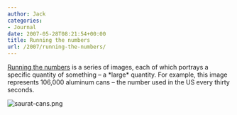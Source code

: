 ```yaml
---
author: Jack
categories:
- Journal
date: 2007-05-28T08:21:54+00:00
title: Running the numbers
url: /2007/running-the-numbers/
---
```


[Running the numbers][1] is a series of images, each of which portrays a specific quantity of something &#8211; a \*large\* quantity. For example, this image represents 106,000 aluminum cans &#8211; the number used in the US every thirty seconds.

![saurat-cans.png][2]

 [1]: http://www.chrisjordan.com/current_set2.php?id=?view=XXX_09NNN
 [2]: files/saurat-cans.png
